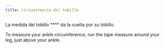 ```yaml
---
title: circunstancia del tobillo
---
```


La medida del tobillo **** da la vuelta por su tobillo.

To measure your ankle circumference, run the tape measure around your leg, just above your ankle.
<MeasieImage />
